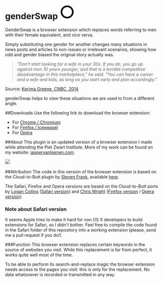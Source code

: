 # genderSwap ![](https://raw.githubusercontent.com/javl/genderSwap/master/icons/icon_48.png "")

GenderSwap is a browser extension which replaces words referring to men with their female equivalent, and vice versa.

Simply substituting one gender for another changes many situations in news posts and articles to non-issues or irrelevant scenarios, showing how odd and gender biased the original story actually was.

>_"Don't start looking for a wife in your 30s. If you do, you go up against men 10 years younger, and that is a terrible competitive disadvantage in this marketplace," he said. "You can have a career and a wife and kids, as long as you start early and plan accordingly."_

Source: [Kerima Greene, CNBC, 2014](http://www.cnbc.com/id/101817054)

genderSwap helps to view these situations we are used to from a different angle.

##Downloads
Use the following link to download the browser extension:

  * For [Chrome / Chromium](https://github.com/javl/genderSwap/blob/master/chrome/genderSwap.crx?raw=true)
  * For [Firefox / Iceweasel](https://github.com/javl/genderSwap/blob/master/firefox/genderSwap.xpi?raw=true)
  * For [Opera](https://github.com/javl/genderSwap/blob/master/opera/genderSwap.oex?raw=true)

##About
This plugin is an updated version of a browser extension I made while attending the Piet Zwart Institute. More of my work can be found on my website: [jaspervanloenen.com](http://jaspervanloenen.com).

![](http://jaspervanloenen.com/uploads/genderSwap01-500x756.png "")

##Attribution
The code in this version of the browser extension is based on the Cloud-to-Butt plugin by [Steven Frank](https://github.com/panicsteve), available [here](https://github.com/panicsteve/cloud-to-butt).

The Safari, Firefox and Opera versions are based on the Cloud-to-Butt ports by [Logan Collins](https://github.com/logancollins) ([Safari version](https://github.com/logancollins/cloud-to-butt-safari)) and [Chris Wright](https://github.com/DaveRandom) ([Firefox version](https://github.com/DaveRandom/cloud-to-butt-mozilla) / [Opera version](https://github.com/DaveRandom/cloud-to-butt-opera)).

### Note about Safari version
It seems Apple tries to make it hard for non OS X developers to build extensions for Safari, so I didn't bother. Feel free to compile the code found in the Safari folder of this repository into a working extension (please, send me a pull request if you do!).

###Function
This browser extension replaces certain keywords in the source of websites you visit. While this replacement is far from perfect, it works quite well most of the time.

To be able to perform its search-and-replace magic the browser extension needs access to the pages you visit: this is only for the replacement. No data whatsoever is recorded or transmitted in any way.
